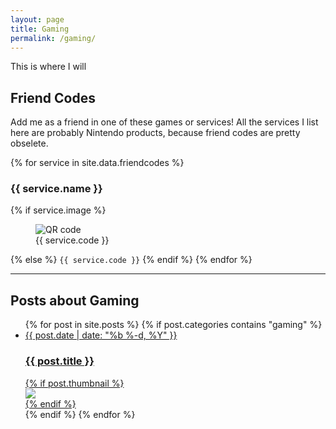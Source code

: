 ```yaml
---
layout: page
title: Gaming
permalink: /gaming/
---
```


This is where I will 

## Friend Codes

Add me as a friend in one of these games or services! All the services I list here are probably Nintendo products, because friend codes are pretty obselete.

{% for service in site.data.friendcodes %}
<h3>{{ service.name }}</h3>
{% if service.image %}
<figure class="image">
    <img src="{{ service.image }}" alt="QR code">
    <figcaption>{{ service.code }}</figcaption>
</figure>
{% else %}
<code>{{ service.code }}</code>
{% endif %}
{% endfor %}

---

## Posts about Gaming

<ul class="post-list w3-ul w3-card-4">
{% for post in site.posts %}
{% if post.categories contains "gaming" %}
    <a href="{{ post.url | prepend: site.baseurl }}">
    <li class="w3-bar pop-on-hover">
        <div class="w3-bar-item">
            <span class="post-meta">{{ post.date | date: "%b %-d, %Y" }}</span>
            <h3 class="post-link">
                {{ post.title }}
            </h3>
        </div>
        {% if post.thumbnail %}
        <div class="w3-bar-item">
            <img src="{{ post.thumbnail }}" class="post-thumbnail">
        </div>
        {% endif %}
    </li>
    </a>
{% endif %}
{% endfor %}
</ul>
